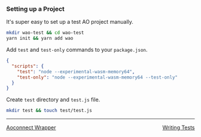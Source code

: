 ### Setting up a Project

It's super easy to set up a test AO project manually.

```bash
mkdir wao-test && cd wao-test
yarn init && yarn add wao
```

Add `test` and `test-only` commands to your `package.json`.

```json
{
  "scripts": {
    "test": "node --experimental-wasm-memory64",
    "test-only": "node --experimental-wasm-memory64 --test-only"
  }
}
```

Create `test` directory and `test.js` file.

```bash
mkdir test && touch test/test.js
```

---

<nav style="display:flex;justify-content:space-between;">
  <a href="./aoconnect-wrapper.md">Aoconnect Wrapper</a>
  <a href="./write-tests.md">Writing Tests</a>
</nav>

